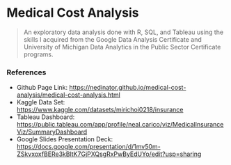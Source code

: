 # Medical Cost Analysis

> An exploratory data analysis done with R, SQL, and Tableau using the skills I acquired from the Google Data Analysis Certificate and University of Michigan Data Analytics in the Public Sector Certificate programs.

### References

- Github Page Link: https://nedinator.github.io/medical-cost-analysis/medical-cost-analysis.html
- Kaggle Data Set: https://www.kaggle.com/datasets/mirichoi0218/insurance
- Tableau Dashboard: https://public.tableau.com/app/profile/neal.carico/viz/MedicalInsuranceViz/SummaryDashboard
- Google Slides Presentation Deck: https://docs.google.com/presentation/d/1mv50m-ZSkvxoxfBERe3kBltK7GjPXQsgRxPwByEdUYo/edit?usp=sharing

